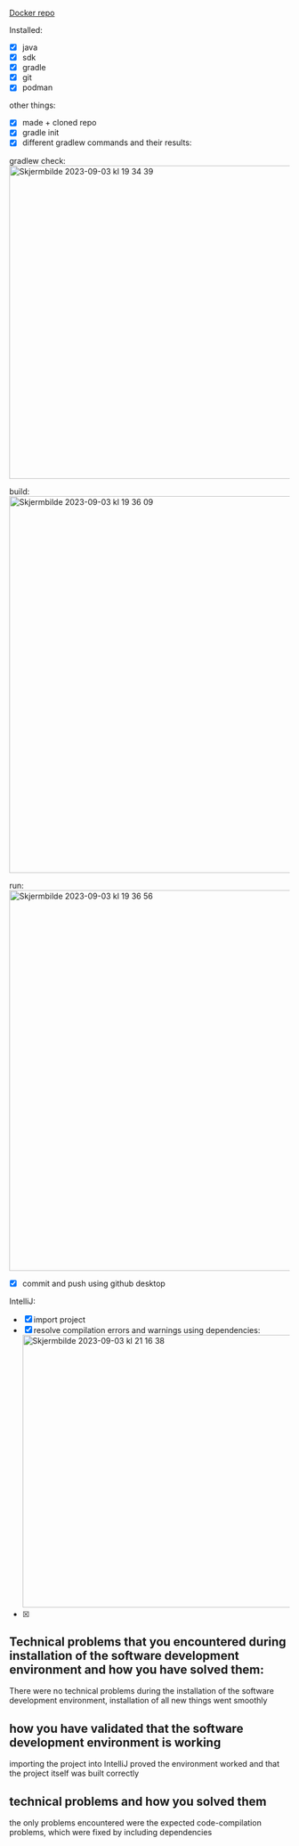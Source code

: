 [Docker repo](https://hub.docker.com/r/hesol/dat250)


Installed:
- [x] java
- [x] sdk
- [x] gradle
- [x] git
- [x] podman

other things:
- [x] made + cloned repo
- [x] gradle init
- [x] different gradlew commands and their results:

gradlew check:
<img width="563" alt="Skjermbilde 2023-09-03 kl  19 34 39" src="https://github.com/h586613/a1dat250/assets/54099085/c88e3f5c-8986-4d8e-a008-0cd372964d36">

build:
<img width="677" alt="Skjermbilde 2023-09-03 kl  19 36 09" src="https://github.com/h586613/a1dat250/assets/54099085/c553bfb1-2015-416e-815c-ace28ac777e0">

run:
<img width="684" alt="Skjermbilde 2023-09-03 kl  19 36 56" src="https://github.com/h586613/a1dat250/assets/54099085/90e4c14d-b647-4965-9cf1-02fdbb5cb470">


- [x] commit and push using github desktop
      
IntelliJ:
- [x] import project
- [x] resolve compilation errors and warnings using dependencies:
    <img width="490" alt="Skjermbilde 2023-09-03 kl  21 16 38" src="https://github.com/h586613/a1dat250/assets/54099085/e5370c8f-7b94-4715-b30c-58d0cf29004a">
- [x] 





## Technical problems that you encountered during installation of the software development environment and how you have solved them:
There were no technical problems during the installation of the software development environment, installation of all new things went smoothly

## how you have validated that the software development environment is working
importing the project into IntelliJ proved the environment worked and that the project itself was built correctly

## technical problems and how you solved them
the only problems encountered were the expected code-compilation problems, which were fixed by including dependencies


